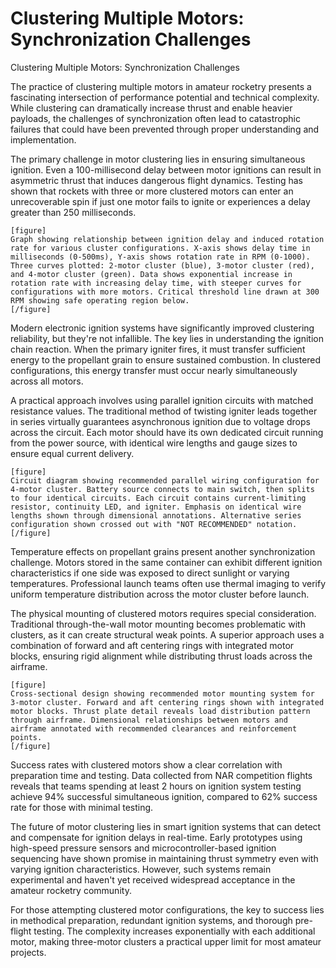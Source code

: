 # Clustering Multiple Motors: Synchronization Challenges

Clustering Multiple Motors: Synchronization Challenges

The practice of clustering multiple motors in amateur rocketry presents a fascinating intersection of performance potential and technical complexity. While clustering can dramatically increase thrust and enable heavier payloads, the challenges of synchronization often lead to catastrophic failures that could have been prevented through proper understanding and implementation.

The primary challenge in motor clustering lies in ensuring simultaneous ignition. Even a 100-millisecond delay between motor ignitions can result in asymmetric thrust that induces dangerous flight dynamics. Testing has shown that rockets with three or more clustered motors can enter an unrecoverable spin if just one motor fails to ignite or experiences a delay greater than 250 milliseconds.

```
[figure]
Graph showing relationship between ignition delay and induced rotation rate for various cluster configurations. X-axis shows delay time in milliseconds (0-500ms), Y-axis shows rotation rate in RPM (0-1000). Three curves plotted: 2-motor cluster (blue), 3-motor cluster (red), and 4-motor cluster (green). Data shows exponential increase in rotation rate with increasing delay time, with steeper curves for configurations with more motors. Critical threshold line drawn at 300 RPM showing safe operating region below.
[/figure]
```

Modern electronic ignition systems have significantly improved clustering reliability, but they're not infallible. The key lies in understanding the ignition chain reaction. When the primary igniter fires, it must transfer sufficient energy to the propellant grain to ensure sustained combustion. In clustered configurations, this energy transfer must occur nearly simultaneously across all motors.

A practical approach involves using parallel ignition circuits with matched resistance values. The traditional method of twisting igniter leads together in series virtually guarantees asynchronous ignition due to voltage drops across the circuit. Each motor should have its own dedicated circuit running from the power source, with identical wire lengths and gauge sizes to ensure equal current delivery.

```
[figure]
Circuit diagram showing recommended parallel wiring configuration for 4-motor cluster. Battery source connects to main switch, then splits to four identical circuits. Each circuit contains current-limiting resistor, continuity LED, and igniter. Emphasis on identical wire lengths shown through dimensional annotations. Alternative series configuration shown crossed out with "NOT RECOMMENDED" notation.
[/figure]
```

Temperature effects on propellant grains present another synchronization challenge. Motors stored in the same container can exhibit different ignition characteristics if one side was exposed to direct sunlight or varying temperatures. Professional launch teams often use thermal imaging to verify uniform temperature distribution across the motor cluster before launch.

The physical mounting of clustered motors requires special consideration. Traditional through-the-wall motor mounting becomes problematic with clusters, as it can create structural weak points. A superior approach uses a combination of forward and aft centering rings with integrated motor blocks, ensuring rigid alignment while distributing thrust loads across the airframe.

```
[figure]
Cross-sectional design showing recommended motor mounting system for 3-motor cluster. Forward and aft centering rings shown with integrated motor blocks. Thrust plate detail reveals load distribution pattern through airframe. Dimensional relationships between motors and airframe annotated with recommended clearances and reinforcement points.
[/figure]
```

Success rates with clustered motors show a clear correlation with preparation time and testing. Data collected from NAR competition flights reveals that teams spending at least 2 hours on ignition system testing achieve 94% successful simultaneous ignition, compared to 62% success rate for those with minimal testing.

The future of motor clustering lies in smart ignition systems that can detect and compensate for ignition delays in real-time. Early prototypes using high-speed pressure sensors and microcontroller-based ignition sequencing have shown promise in maintaining thrust symmetry even with varying ignition characteristics. However, such systems remain experimental and haven't yet received widespread acceptance in the amateur rocketry community.

For those attempting clustered motor configurations, the key to success lies in methodical preparation, redundant ignition systems, and thorough pre-flight testing. The complexity increases exponentially with each additional motor, making three-motor clusters a practical upper limit for most amateur projects.
